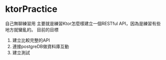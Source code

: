 # ktorPractice
自己無聊練習用
主要就是練習Ktor怎麼樣建立一個RESTful API，因為是練習有些地方就蠻亂的。
目前的目標
1. 建立比較完整的API
2. 連接postgreDB做資料庫互動
3. 建立測試

